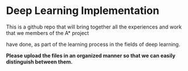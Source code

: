 # Deep Learning Implementation

This is a github repo that will bring together all the experiences and work that we members of the A* project

have done, as part of the learning process in the fields of deep learning.

**Please upload the files in an organized manner so that we can easily distinguish between them.**
